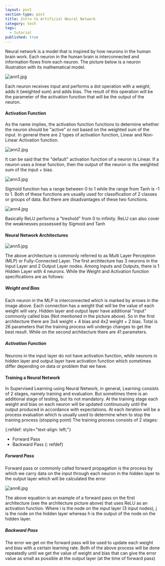 ```yaml
---
layout: post
section-type: post
title: Intro to Artificial Neural Network
category: tech
tags:
  - tutorial
published: true
---
```

Neural network is a model that is inspired by how neurons in the human brain work. Each neuron in the human brain is interconnected and information flows from each neuron. The picture below is a neuron illustration with its mathematical model.

![ann1.jpg]({{site.baseurl}}/img/ann1.jpg)

Each neuron receives input and performs a dot operation with a weight, adds it (weighted sum) and adds bias. The result of this operation will be the parameter of the activation function that will be the output of the neuron.
#### Activation Function
As the name implies, the activation function functions to determine whether the neuron should be "active" or not based on the weighted sum of the input. In general there are 2 types of activation function, Linear and Non-Linear Activation function.

![ann2.jpg]({{site.baseurl}}/img/ann2.jpg)

It can be said that the "default" activation function of a neuron is Linear. If a neuron uses a linear function, then the output of the neuron is the weighted sum of the input + bias.

![ann3.jpg]({{site.baseurl}}/img/ann3.jpg)

Sigmoid function has a range between 0 to 1 while the range from Tanh is -1 to 1. Both of these functions are usually used for classification of 2 classes or groups of data. But there are disadvantages of these two functions.

![ann4.jpg]({{site.baseurl}}/img/ann4.jpg)

Basically ReLU performs a "treshold" from 0 to infinity. ReLU can also cover the weaknesses possessed by Sigmoid and Tanh
#### Neural Network Architectures

![ann5.jpg]({{site.baseurl}}/img/ann5.jpg)

The above architecture is commonly referred to as Multi Layer Perceptron (MLP) or Fully-Connected Layer. The first architecture has 3 neurons in the Input Layer and 2 Output Layer nodes. Among Inputs and Outputs, there is 1 Hidden Layer with 4 neurons. While the Weight and Activation function specifications are as follows:
##### Weight and Bias
Each neuron in the MLP is interconnected which is marked by arrows in the image above. Each connection has a weight that will be the value of each weight will vary.
Hidden layer and output layer have additional "input" commonly called bias (Not mentioned in the picture above).
So in the first architecture there are 3x4 weight + 4 bias and 4x2 weight + 2 bias. Total is 26 parameters that the training process will undergo changes to get the best result. While on the second architecture there are 41 parameters.
##### Activation Function
Neurons in the input layer do not have activation function, while neurons in hidden layer and output layer have activation function which sometimes differ depending on data or problem that we have.
#### Training a Neural Network
In Supervised Learning using Neural Network, in general, Learning consists of 2 stages, namely training and evaluation. But sometimes there is an additional stage of testing, but its not mandatory.
At the training stage each weight and bias on each neuron will be updated continuously until the output produced in accordance with expectations. At each iteration will be a process evaluation which is usually used to determine when to stop the training process (stopping point)
The training process consists of 2 stages:

{:refdef: style="text-align: left;"}
- Forward Pass
- Backward Pass
{: refdef}

##### Forward Pass
Forward pass or commonly called forward propagation is the process by which we carry data on the input through each neuron in the hidden layer to the output layer which will be calculated the error

![ann6.jpg]({{site.baseurl}}/img/ann6.jpg)

The above equation is an example of a forward pass on the first architecture (see the architecture picture above) that uses ReLU as an activation function. Where i is the node on the input layer (3 input nodes), j is the node on the hidden layer whereas h is the output of the node on the hidden layer.
##### Backward Pass
The error we get on the forward pass will be used to update each weight and bias with a certain learning rate.
Both of the above process will be done repeatedly until we get the value of weight and bias that can give the error value as small as possible at the output layer (at the time of forward pass)
